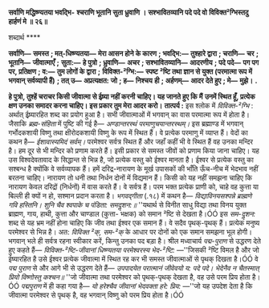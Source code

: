**सर्वाणि मद्धिष्ण्यतया भवदि्भ-** **श्चराणि भूतानि सुता ध्रुवाणि ।** **सश्भावितव्यानि पदे पदे वो** **विविक्त²ग्भिस्तदु हार्हणं मे ॥ २६॥** 

शब्दार्थ **** 

**सर्वाणि—** **समस्त** **; मत्-धिष्ण्यतया—** **मेरा आसन होने के कारण** **; भवद्भि:—** **तुश्हारे द्वारा** **; चराणि—** **चर** **; भूतानि—** **जीवात्माएँ** **;** **सुता:—** **हे पुत्रो** **; ध्रुवाणि—** **अचर** **; सश्भावितव्यानि—** **आदरणीय** **; पदे पदे—** **पग पग पर, प्रतिक्षण** **; व:—** **तुम लोगों के द्वारा** **;** **विविक्त-²ग्भि:—** **स्पष्ट ²ष्टि तथा ज्ञान से युक्त (परमात्मा रूप में भगवान् सर्वव्यापी हैं)** **; तत् उ—** **अप्रत्यक्षत: जो** **; ह—** **निश्चय** **ही** **; अर्हणम्—** **आदर देते हुए** **; मे—** **मुझे।** **.** 

**हे पुत्रो, तुश्हें चराचर किसी जीवात्मा से ईष्र्या नहीं करनी चाहिए। यह जानते हुए कि मैं** **उनमें स्थित हूँ, प्रत्येक क्षण उनका समादर करना चाहिए। इस प्रकार तुम मेरा आदर करो।** **तात्पर्य :** इस श्लोक में *विविक्त-²ग्भि* : अर्थात् ईष्र्यारहित शब्द का प्रयोग हुआ है। सभी जीवात्माओं में भगवान् का वास परमात्मा रूप में होता है। जैसाकि *ब्रह्म-संहिता* में पुष्टि की गई है— *अण्डान्तरस्थं परमाणुचयान्तरस्थम्।* इस ब्रह्माण्ड में भगवान् गर्भोदकशायी विष्णु तथा क्षीरोदकशायी विष्णु के रूप में स्थित हैं। वे प्रत्येक परमाणु में व्याप्त हैं। वेदों का कथन है— *ईशावास्यमिदं सर्वम्।*  परमेश्वर सर्वत्र स्थित हैं और जहाँ कहीं भी वे स्थित हैं वह उनका मन्दिर है। हम दूर से भी मन्दिर को प्रणाम करते हैं। इसी प्रकार से समस्त जीवों को प्रणाम किया जाना चाहिए। यह उस विश्वदेवतावाद के सिद्धान्त से भिन्न है, जो प्रत्येक वस्तु को ईश्वर मानता है। ईश्वर से प्रत्येक वस्तु का सश्बन्ध है क्योंकि वे सर्वव्यापक हैं। हमें दरिद्र-नारायण के मूर्ख उपासकों की भाँति ऊँच-नीच में भेदभाव नहीं बरतना चाहिए। नारायण तो धनी तथा निर्धन दोनों में विद्यमान हैं। किसी को यह नहीं समझना चाहिए कि नारायण केवल दरिद्रों (निर्धनों) में वास करते हैं। वे सर्वत्र हैं। परम भक्त प्रत्येक प्राणी को, चाहे वह कुत्ता या बिल्ली ही क्यों न हो, सश्मान प्रदान करता है। *भगवद्गीता* (.१८) में कथन है— *विद्याविनयसश्पन्ने ब्राह्मणे गवि हस्तिनि।* *शुनि चैव श्वपाके च पंडिता: समदॢशन:॥* ''यथार्थ से विनीत साधु विद्या तथा विनय युक्त ब्राह्मण, गाय, हाथी, कुत्ता और चाण्डाल (कुत्ता- भक्षक) को समान ²ष्टि से देखता है।ÓÓ इस *सम-दॢशन:* शब्द से यह भ्रम नहीं होना चाहिए कि जीव तथा ईश्वर एक समान हैं। वे सदैव पृथक्-पृथक् हैं। प्रत्येक मनुष्य परमेश्वर से भिन्न है। अत: *विविक्त* *²क्, सम-²क्* के आधार पर दोनों को एक समान समझना भूल होगी। भगवान् भले ही सर्वत्र रहना स्वीकार करें, किन्तु उनका पद बड़ा है। श्रील मध्वाचार्य *पद्म-पुराण* से उद्धरण देते हुए कहते हैं— *विविक्त-²ष्टि-जीवानां धिष्ण्यतया परमेश्वरस्य भेद-²ष्टि:* —''जिसकी ²ष्टि विमल है और जो ईष्यारहित है उसे ईश्वर प्रत्येक जीवात्मा में स्थित रह कर भी समस्त जीवात्माओं से पृथक् दिखता है।ÓÓ वे *पद्म* *पुराण* से और आगे भी से उद्धरण देते हैं— *उपपादयेत परात्मानं जीवेवयो य: पदे पदे।* *भेदेनैव न चैतस्मात् प्रियो विष्णोस्तु कश्चन॥* ''जो जीवात्मा तथा परमेश्वर को पृथक्-पृथक् देखता है, वह उसे परम प्रिय होता है।ÓÓ *पद्मपुराण*  में ही कहा गया है— *यो हरेश्चैव जीवानां भेदवक्ता हरे: प्रिय:* —''जो यह उपदेश देता है कि जीवात्मा परमेश्वर से पृथक् है, वह भगवान् विष्णु को परम प्रिय होता है।ÓÓ  